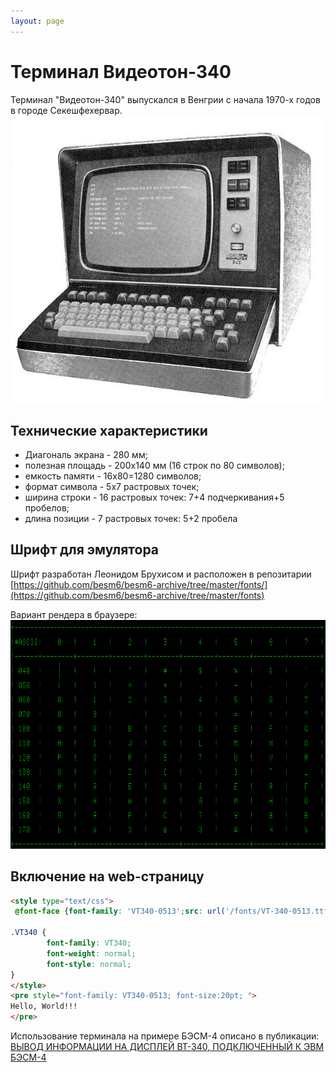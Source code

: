 ```yaml
---
layout: page
---
```


# Терминал Видеотон-340
Терминал "Видеотон-340" выпускался в Венгрии с начала 1970-х годов в городе Секешфехервар.
![](images/videoton-340.jpg)

## Технические характеристики
* Диагональ экрана - 280 мм;
* полезная площадь - 200x140 мм (16 строк по 80 символов);
* емкость памяти - 16x80=1280 символов;
* формат символа - 5x7 растровых точек;
* ширина строки - 16 растровых точек: 7+4 подчеркивания+5 пробелов;
* длина позиции - 7 растровых точек: 5+2 пробела

## Шрифт для эмулятора
Шрифт разработан Леонидом Брухисом и расположен в репозитарии [https://github.com/besm6/besm6-archive/tree/master/fonts/](https://github.com/besm6/besm6-archive/tree/master/fonts)

Вариант рендера в браузере:
![](images/vt-340-font.png)

## Включение на web-страницу
```html
<style type="text/css">
 @font-face {font-family: 'VT340-0513';src: url('/fonts/VT-340-0513.ttf') format('truetype');}

.VT340 {
        font-family: VT340;
        font-weight: normal;
        font-style: normal;
}
</style>
<pre style="font-family: VT340-0513; font-size:20pt; ">
Hello, World!!!
</pre>
```
Использование терминала на примере БЭСМ-4 описано в публикации: [ВЫВОД ИНФОРМАЦИИ НА ДИСПЛЕЙ ВТ-340, ПОДКЛЮЧЕННЫЙ К ЭВМ БЭСМ-4](https://github.com/besm6/besm6-archive/blob/master/doc/%D0%92%D1%8B%D0%B2%D0%BE%D0%B4-%D0%BD%D0%B0-%D0%92%D0%A2-340-%D0%91%D0%AD%D0%A1%D0%9C4.pdf)
